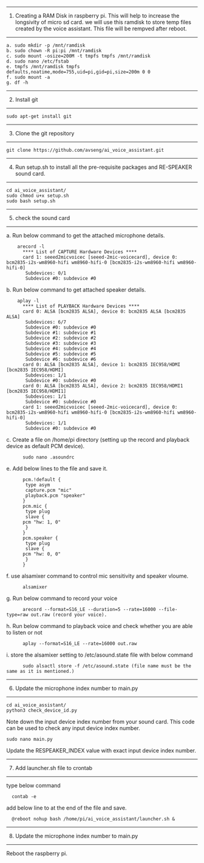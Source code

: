 *****************************************************************************************************
1. Creating a RAM Disk in raspberry pi. This will help to increase the longsivity of micro sd card.
   we will use this ramdisk to store temp files created by the voice assistant. This file will be
   rempved after reboot.
*****************************************************************************************************
    a. sudo mkdir -p /mnt/ramdisk
    b. sudo chown -R pi:pi /mnt/ramdisk
    c. sudo mount -osize=200M -t tmpfs tmpfs /mnt/ramdisk
    d. sudo nano /etc/fstab
    e. tmpfs /mnt/ramdisk tmpfs defaults,noatime,mode=755,uid=pi,gid=pi,size=200m 0 0
    f. sudo mount -a
    g. df -h
    
*****************************************************************************************************    
2. Install git 
*****************************************************************************************************
    sudo apt-get install git
    
    
*****************************************************************************************************
3. Clone the git repository
*****************************************************************************************************
    git clone https://github.com/avseng/ai_voice_assistant.git
    
*****************************************************************************************************    
4. Run setup.sh to install all the pre-requisite packages and RE-SPEAKER sound card.
*****************************************************************************************************
    cd ai_voice_assistant/
    sudo chmod u+x setup.sh 
    sudo bash setup.sh
    
*****************************************************************************************************
5. check the sound card
*****************************************************************************************************
a. Run below command to get the attached microphone details.

        arecord -l
          **** List of CAPTURE Hardware Devices ****
          card 1: seeed2micvoicec [seeed-2mic-voicecard], device 0: bcm2835-i2s-wm8960-hifi wm8960-hifi-0 [bcm2835-i2s-wm8960-hifi wm8960-hifi-0]
           Subdevices: 0/1
           Subdevice #0: subdevice #0

b. Run below command to get attached speaker details.
  
        aplay -l
          **** List of PLAYBACK Hardware Devices ****
          card 0: ALSA [bcm2835 ALSA], device 0: bcm2835 ALSA [bcm2835 ALSA]
           Subdevices: 6/7
           Subdevice #0: subdevice #0
           Subdevice #1: subdevice #1
           Subdevice #2: subdevice #2
           Subdevice #3: subdevice #3
           Subdevice #4: subdevice #4
           Subdevice #5: subdevice #5
           Subdevice #6: subdevice #6
          card 0: ALSA [bcm2835 ALSA], device 1: bcm2835 IEC958/HDMI [bcm2835 IEC958/HDMI]
           Subdevices: 1/1
           Subdevice #0: subdevice #0
          card 0: ALSA [bcm2835 ALSA], device 2: bcm2835 IEC958/HDMI1 [bcm2835 IEC958/HDMI1]
           Subdevices: 1/1
           Subdevice #0: subdevice #0
          card 1: seeed2micvoicec [seeed-2mic-voicecard], device 0: bcm2835-i2s-wm8960-hifi wm8960-hifi-0 [bcm2835-i2s-wm8960-hifi wm8960-hifi-0]
           Subdevices: 1/1
           Subdevice #0: subdevice #0
         
c. Create a file on /home/pi directory (setting up the record and playback device as default PCM device).
      
          sudo nano .asoundrc
          
e. Add below lines to the file and save it.

          pcm.!default {
           type asym
           capture.pcm "mic"
           playback.pcm "speaker"
          }
          pcm.mic {
           type plug
           slave {
          pcm "hw: 1, 0"
           }
          }
          pcm.speaker {
           type plug
           slave {
          pcm "hw: 0, 0"
           }
          }
          
f. use alsamixer command to control mic sensitivity and speaker vloume.
     
          alsamixer
          
g. Run below command to record your voice 
    
          arecord --format=S16_LE --duration=5 --rate=16000 --file-type=raw out.raw (record your voice).
          
h. Run below command to playback voice and check whether you are able to listen or not
     
          aplay --format=S16_LE --rate=16000 out.raw
          
i. store the alsamixer setting to /etc/asound.state file with below command
          
          sudo alsactl store -f /etc/asound.state (file name must be the same as it is mentioned.)
          


*****************************************************************************************************
6. Update the microphone index number to main.py
*****************************************************************************************************          
    cd ai_voice_assistant/
    python3 check_device_id.py
    
Note down the input device index number from your sound card. This code can be used to check any 
input device index number.

    sudo nano main.py
    
Update the RESPEAKER_INDEX value with exact input device index number.

*****************************************************************************************************
7. Add launcher.sh file to crontab
*****************************************************************************************************
type below command

      contab -e
add below line to at the end of the file and save.

      @reboot nohup bash /home/pi/ai_voice_assistant/launcher.sh &
      
*****************************************************************************************************
8. Update the microphone index number to main.py
*****************************************************************************************************
Reboot the raspberry pi.
